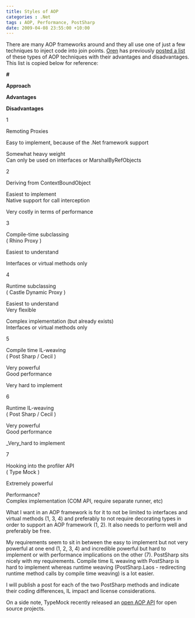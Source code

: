 ```yaml
---
title: Styles of AOP
categories : .Net
tags : AOP, Performance, PostSharp
date: 2009-04-08 23:55:00 +10:00
---
```


 There are many AOP frameworks around and they all use one of just a few techniques to inject code into join points. [Oren][0] has previously [posted a list][1] of these types of AOP techniques with their advantages and disadvantages. This list is copied below for reference: 

<!--more-->

**#**

**Approach**

**Advantages**

**Disadvantages**

1

Remoting Proxies

Easy to implement, because of the .Net framework support

Somewhat heavy weight   
 Can only be used on interfaces or MarshalByRefObjects

2

Deriving from ContextBoundObject 

Easiest to implement   
 Native support for call interception

Very costly in terms of performance

3

Compile-time subclassing   
 ( Rhino Proxy )

Easiest to understand 

Interfaces or virtual methods only

4

Runtime subclassing   
 ( Castle Dynamic Proxy )

Easiest to understand   
 Very flexible

Complex implementation (but already exists)   
 Interfaces or virtual methods only

5

Compile time IL-weaving   
 ( Post Sharp / Cecil )

Very powerful   
 Good performance

Very hard to implement

6

Runtime IL-weaving   
 ( Post Sharp / Cecil )

Very powerful   
 Good performance

_Very_hard to implement

7

Hooking into the profiler API   
 ( Type Mock )

Extremely powerful

Performance?   
 Complex implementation (COM API, require separate runner, etc)

 What I want in an AOP framework is for it to not be limited to interfaces and virtual methods (1, 3, 4) and preferably to not require decorating types in order to support an AOP framework (1, 2). It also needs to perform well and preferably be free. 

 My requirements seem to sit in between the easy to implement but not very powerful at one end (1, 2, 3, 4) and incredible powerful but hard to implement or with performance implications on the other (7). PostSharp sits nicely with my requirements. Compile time IL weaving with PostSharp is hard to implement whereas runtime weaving (PostSharp.Laos - redirecting runtime method calls by compile time weaving) is a lot easier. 

 I will publish a post for each of the two PostSharp methods and indicate their coding differences, IL impact and license considerations. 

 On a side note, TypeMock recently released an [open AOP API][2] for open source projects. 

[0]: http://ayende.com/Blog/
[1]: http://ayende.com/Blog/archive/2007/07/02/7-Approaches-for-AOP-in-.Net.aspx
[2]: http://cthru.codeplex.com/Wiki/View.aspx?title=Typemock%20Open-AOP%20API
